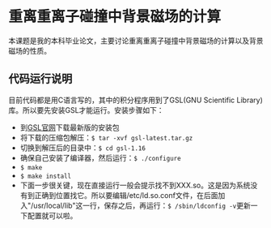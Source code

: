 # 重离重离子碰撞中背景磁场的计算
本课题是我的本科毕业论文，主要讨论重离重离子碰撞中背景磁场的计算以及背景磁场的性质。

## 代码运行说明
目前代码都是用C语言写的，其中的积分程序用到了GSL(GNU Scientific Library)库。所以要先安装GSL才能运行。安装步骤如下：
- 到[GSL官网](http://www.gnu.org/software/gsl/)下载最新版的安装包
- 将下载的压缩包解压：`$ tar -xvf gsl-latest.tar.gz`
- 切换到解压后的目录中：`$ cd gsl-1.16`
- 确保自己安装了编译器，然后运行：`$ ./configure`
- `$ make`
- `$ make install`
- 下面一步很关键，现在直接运行一般会提示找不到XXX.so。这是因为系统没有到正确到位置找它。所以要编辑/etc/ld.so.conf文件，在后面加入"/usr/local/lib"这一行，保存之后，再运行：`$ /sbin/ldconfig -v`更新一下配置就可以啦。